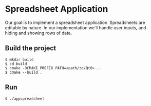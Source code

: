 # Spreadsheet Application

Our goal is to implement a spreadsheet application. Spreadsheets are editable by nature. In our implementation we'll handle user inputs, and hiding and showing rows of data.

## Build the project

```
$ mkdir build
$ cd build
$ cmake -DCMAKE_PREFIX_PATH=<path/to/Qt6> ..
$ cmake --build .
```

## Run

```
$ ./appspreadsheet
```
